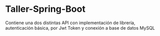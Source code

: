 # Taller-Spring-Boot
Contiene una dos distintas API con implementación de librería, autenticación básica, por Jwt Token y conexión a base de datos MySQL
